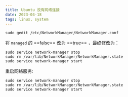 ```yaml
---
title: Ubuntu 没有网络连接
date: 2023-04-18  
tags: linux, system
---
```


```Shell
sudo gedit /etc/NetworkManager/NetworkManager.conf
```
将 `managed` 的 ==false== 改为 ==true== ，最终修改为：
```Shell
sudo service network-manager stop
sudo rm /var/lib/NetworkManager/NetworkManager.state
sudo service network-manager start
```
重启网络服务:
```Shell
sudo service network-manager stop
sudo rm /var/lib/NetworkManager/NetworkManager.state
sudo service network-manager start
```